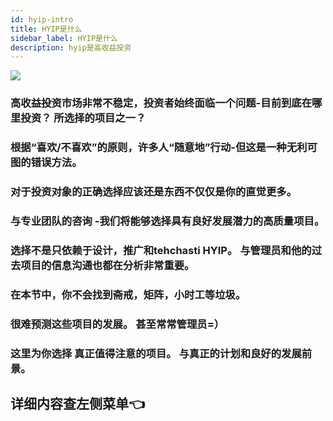 ```yaml
---
id: hyip-intro
title: HYIP是什么
sidebar_label: HYIP是什么
description: hyip是高收益投资
---
```


![](https://pic.imgdb.cn/item/66f1dfbdf21886ccc03a66ab.jpg)

### 高收益投资市场非常不稳定，投资者始终面临一个问题-目前到底在哪里投资？ 所选择的项目之一？

### 根据“喜欢/不喜欢”的原则，许多人“随意地”行动-但这是一种无利可图的错误方法。

### 对于投资对象的正确选择应该还是东西不仅仅是你的直觉更多。

### 与专业团队的咨询 -我们将能够选择具有良好发展潜力的高质量项目。

### 选择不是只依赖于设计，推广和tehchasti HYIP。 与管理员和他的过去项目的信息沟通也都在分析非常重要。

### 在本节中，你不会找到斋戒，矩阵，小时工等垃圾。

### 很难预测这些项目的发展。  甚至常常管理员=）

### 这里为你选择 真正值得注意的项目。  与真正的计划和良好的发展前景。


## 详细内容查左侧菜单👈

